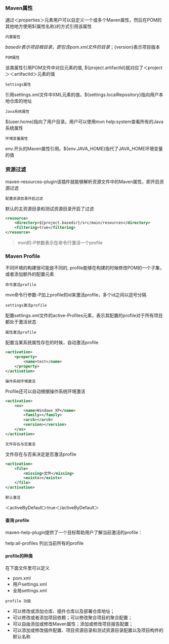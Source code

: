 ### Maven属性
通过＜properties＞元素用户可以自定义一个或多个Maven属性，然后在POM的其他地方使用${属性名称}的方式引用该属性

`内置属性`

${basedir}表示项目根目录，即包含pom.xml文件的目录；${version}表示项目版本

`POM属性`

该类属性引用POM文件中对应元素的值, ${project.artifactId}就对应了＜project＞＜artifactId＞元素的值

`Settings属性`

引用settings.xml文件中XML元素的值，${settings.localRepository}指向用户本地仓库的地址

`Java系统属性`

${user.home}指向了用户目录。用户可以使用mvn help:system查看所有的Java系统属性

`环境变量属性`

env.开头的Maven属性引用。${env.JAVA_HOME}指代了JAVA_HOME环境变量的值

### 资源过滤

maven-resources-plugin该插件就能够解析资源文件中的Maven属性，即开启资源过滤

`配置资源目录开启过滤`

默认的主资源目录和测试资源目录开启了过滤

```xml
<resource>
    <directory>${project.basedir}/src/main/resources</directory>
    <filtering>true</filtering>
</resource>
```

> mvn的-P参数表示在命令行激活一个profile


### Maven Profile

不同环境的构建很可能是不同的, profile能够在构建的时候修改POM的一个子集，或者添加额外的配置元素

`命令激活profile`

mvn命令行参数-P加上profile的id来激活profile，多个id之间以逗号分隔

`settings激活profile`

配置settings.xml文件的active-Profiles元素，表示其配置的profile对于所有项目都处于激活状态

`属性激活profile`

配置当某系统属性存在的时候，自动激活profile

```xml
<activation>
    <property>
        <name>test</name>
    </property>
</activation>
```

`操作系统环境激活`

Profile还可以自动根据操作系统环境激活
```xml
<activation>
    <os>
        <name>Windows XP</name>
        <family></family>
        <arch></arch>
        <version></version>
    </os>
</activation>
```

`文件存在与否激活`

文件存在与否来决定是否激活profile
```xml
<activation>
    <file>
        <missing>文件</missing>
        <exists></exists>
    </file>
</activation>
```
`默认激活`

＜activeByDefault＞true＜/activeByDefault＞

#### 查询 profile

maven-help-plugin提供了一个目标帮助用户了解当前激活的profile：

help:all-profiles 列出当前所有的profile

#### profile的种类

在下面文件里可以定义

- pom.xml
- 用户settings.xml
- 全局settings.xml

`profile 功能`

- 可以修改或添加仓库、插件仓库以及部署仓库地址；
- 可以修改或者添加项目依赖；可以修改聚合项目的聚合配置；
- 可以自由添加或修改Maven属性；添加或修改项目报告配置；
- 可以添加或修改插件配置、项目资源目录和测试资源目录配置以及项目构件的默认名称
